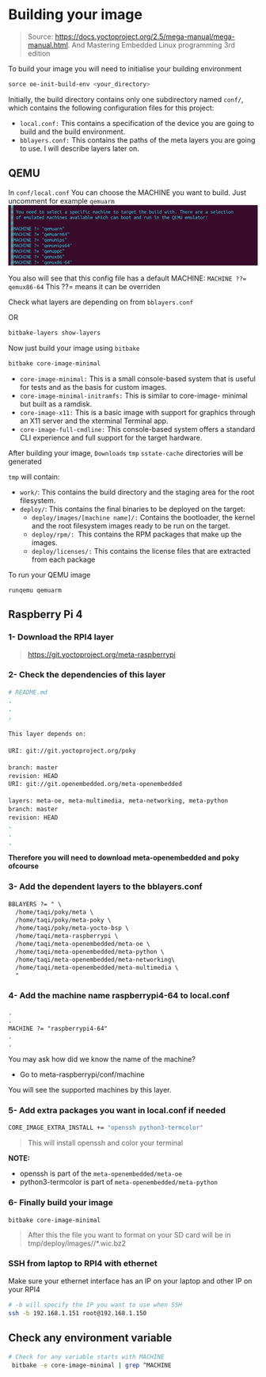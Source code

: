 # Building your image
>Source: https://docs.yoctoproject.org/2.5/mega-manual/mega-manual.html.  And Mastering Embedded Linux programming 3rd edition

To build your image you will need to initialise your building environment 

``` bash
sorce oe-init-build-env <your_directory>
```

Initially, the build directory contains only one subdirectory named `conf/`, which
contains the following configuration files for this project:
- `local.conf:` This contains a specification of the device you are going to build and
the build environment.
- `bblayers.conf:` This contains the paths of the meta layers you are going to use. I
will describe layers later on.


## QEMU

In `conf/local.conf` You can choose the MACHINE you want to build. Just uncomment for example `qemuarm`
![alt text](MACHINE.png)

You also will see that this config file has a default MACHINE: `MACHINE ??= qemux86-64` This ??= means it can be overriden

Check what layers are depending on from `bblayers.conf`

OR
```bash
bitbake-layers show-layers
```

Now just build your image using `bitbake`
```bash
bitbake core-image-minimal
```

- `core-image-minimal:` This is a small console-based system that is useful for
tests and as the basis for custom images.
- `core-image-minimal-initramfs:` This is similar to core-image-
minimal but built as a ramdisk.
- `core-image-x11:` This is a basic image with support for graphics through an X11
server and the xterminal Terminal app.
- `core-image-full-cmdline:` This console-based system offers a standard CLI
experience and full support for the target hardware.


After building your image, `Downloads` `tmp` `sstate-cache` directories will be generated

`tmp` will contain:
- `work/`: This contains the build directory and the staging area for the root filesystem.
- `deploy/`: This contains the final binaries to be deployed on the target:
    - `deploy/images/[machine name]/:` Contains the bootloader, the kernel
and the root filesystem images ready to be run on the target.
    - `deploy/rpm/: `This contains the RPM packages that make up the images.
    - `deploy/licenses/:` This contains the license files that are extracted from
each package

To run your QEMU image 

```
runqemu qemuarm
```

## Raspberry Pi 4

### 1- Download the RPI4 layer
> https://git.yoctoproject.org/meta-raspberrypi


### 2- Check the dependencies of this layer


```bash
# README.md
.
.
.

This layer depends on:

URI: git://git.yoctoproject.org/poky

branch: master
revision: HEAD
URI: git://git.openembedded.org/meta-openembedded

layers: meta-oe, meta-multimedia, meta-networking, meta-python
branch: master
revision: HEAD
.
.
.
```

**Therefore you will need to download meta-openembedded and poky ofcourse**

### 3- Add the dependent layers to the bblayers.conf
```
BBLAYERS ?= " \
  /home/taqi/poky/meta \
  /home/taqi/poky/meta-poky \
  /home/taqi/poky/meta-yocto-bsp \
  /home/taqi/meta-raspberrypi \
  /home/taqi/meta-openembedded/meta-oe \
  /home/taqi/meta-openembedded/meta-python \
  /home/taqi/meta-openembedded/meta-networking\
  /home/taqi/meta-openembedded/meta-multimedia \
  "
```

### 4- Add the machine name raspberrypi4-64 to local.conf
```
.
.
MACHINE ?= "raspberrypi4-64"
.
.
```
You may ask how did we know the name of the machine?

- Go to meta-raspberrypi/conf/machine

You will see the supported machines by this layer.

### 5- Add extra packages you want in local.conf if needed

```bash
CORE_IMAGE_EXTRA_INSTALL += "openssh python3-termcolor"
```
> This will install openssh and color your terminal

**NOTE:** 
- openssh is part of the `meta-openembedded/meta-oe`
- python3-termcolor is part of `meta-openembedded/meta-python`

### 6- Finally build your image
```
bitbake core-image-minimal
```
> After this the file you want to format on your SD card will be in tmp/deploy/images/<yours>/*.wic.bz2


### SSH from laptop to RPI4 with ethernet
Make sure your ethernet interface has an IP on your laptop and other IP on your RPI4

```bash
# -b will specify the IP you want to use when SSH
ssh -b 192.168.1.151 root@192.168.1.150
```

## Check any environment variable 
``` bash
# Check for any variable starts with MACHINE 
 bitbake -e core-image-minimal | grep ^MACHINE
```